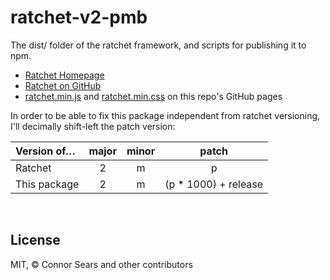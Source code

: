﻿
<!--#echo json="package.json" key="name" underline="=" -->
ratchet-v2-pmb
==============
<!--/#echo -->

<!--#echo json="package.json" key="description" -->
The dist/ folder of the ratchet framework, and scripts for publishing it to
npm.
<!--/#echo -->


* [Ratchet Homepage](http://goratchet.com/)
* [Ratchet on GitHub](https://github.com/twbs/ratchet)
* [ratchet.min.js][ghp-min-js] and [ratchet.min.css][ghp-min-css]
  on this repo's GitHub pages


In order to be able to fix this package independent from ratchet versioning,
I'll decimally shift-left the patch version:

| Version of…   | major | minor | patch                |
|:------------- |:-----:|:-----:|:--------------------:|
| Ratchet       |   2   |   m   |   p                  |
| This package  |   2   |   m   | (p * 1000) + release |

<!--#toc stop="scan" -->


&nbsp;


  [ghp-min-js]: https://mk-pmb.github.io/ratchet-v2-pmb/js/ratchet.min.js
  [ghp-min-css]: https://mk-pmb.github.io/ratchet-v2-pmb/css/ratchet.min.css

License
-------

MIT, &copy; Connor Sears and other contributors
